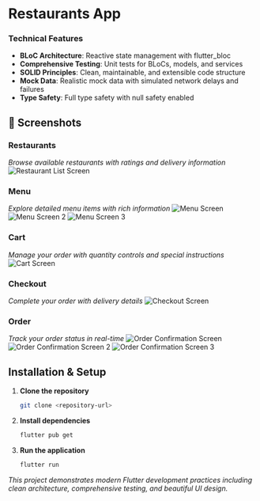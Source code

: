 
# Restaurants App

### Technical Features
- **BLoC Architecture**: Reactive state management with flutter_bloc
- **Comprehensive Testing**: Unit tests for BLoCs, models, and services
- **SOLID Principles**: Clean, maintainable, and extensible code structure
- **Mock Data**: Realistic mock data with simulated network delays and failures
- **Type Safety**: Full type safety with null safety enabled

## 📱 Screenshots

### Restaurants
*Browse available restaurants with ratings and delivery information*
![Restaurant List Screen](screenshots/restaurant_list.png)

### Menu
*Explore detailed menu items with rich information*
![Menu Screen](screenshots/menu_items.png)
![Menu Screen 2](screenshots/menu_item_add_cart.png)
![Menu Screen 3](screenshots/menu_item_detail.png)

### Cart
*Manage your order with quantity controls and special instructions*
![Cart Screen](screenshots/cart.png)

### Checkout
*Complete your order with delivery details*
![Checkout Screen](screenshots/checkout.png)

### Order
*Track your order status in real-time*
![Order Confirmation Screen](screenshots/order_confirm.png)
![Order Confirmation Screen 2](screenshots/order_confirm_1.png)
![Order Confirmation Screen 3](screenshots/order_status.png)


## Installation & Setup

1. **Clone the repository**
   ```bash
   git clone <repository-url>
   ```

2. **Install dependencies**
   ```bash
   flutter pub get
   ```

3. **Run the application**
   ```bash
   flutter run
   ```

*This project demonstrates modern Flutter development practices including clean architecture, comprehensive testing, and beautiful UI design.*
